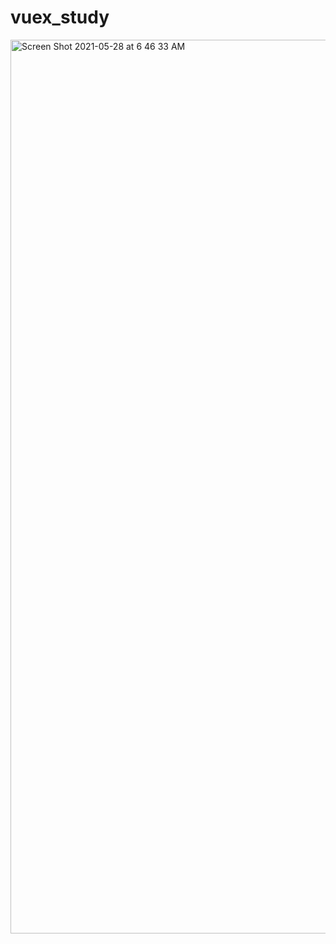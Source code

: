 # vuex_study
<img width="1430" alt="Screen Shot 2021-05-28 at 6 46 33 AM" src="https://user-images.githubusercontent.com/31994778/119926687-7f749d00-bf80-11eb-9050-e70f9002d68f.png">

